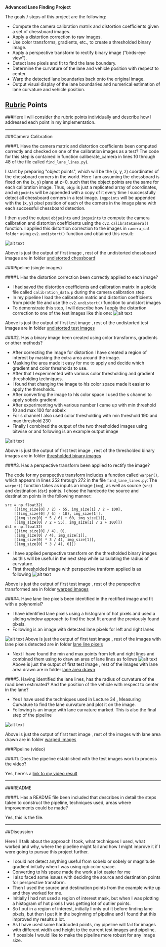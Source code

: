 
**Advanced Lane Finding Project**

The goals / steps of this project are the following:

* Compute the camera calibration matrix and distortion coefficients given a set of chessboard images.
* Apply a distortion correction to raw images.
* Use color transforms, gradients, etc., to create a thresholded binary image.
* Apply a perspective transform to rectify binary image ("birds-eye view").
* Detect lane pixels and fit to find the lane boundary.
* Determine the curvature of the lane and vehicle position with respect to center.
* Warp the detected lane boundaries back onto the original image.
* Output visual display of the lane boundaries and numerical estimation of lane curvature and vehicle position.

[//]: # (Image References)

[image1]: ./output_images/camera_cal/calibration1.jpg "Undistorted"
[image2]: ./output_images/distortion_correction/test1.jpg "Road Transformed"
[image3]: ./output_images/thresholded_binary/test1.jpg "Binary Thresholded Image"
[image4]: ./output_images/perspective_transform/test1.jpg "Warped Image"
[image5]: ./output_images/final_output/test1.jpg "Fit Visual"
[image6]: ./output_images/lane_lines_pixels/test1.jpg "Lane Line pixels "
[image7]: ./output_images/lane_lines_detected/test1.jpg "Lane Lines detected"
[video1]: ./project_video_output.mp4 "Fit Visual"

## [Rubric](https://review.udacity.com/#!/rubrics/571/view) Points
###Here I will consider the rubric points individually and describe how I addressed each point in my implementation.

---

###Camera Calibration

####1. Have the camera matrix and distortion coefficients been computed correctly and checked on one of the calibration images as a test?
The code for this step is contained in function caliberate_camera in lines 10 through 48 of the file called `find_lane_lines.py`).

I start by preparing "object points", which will be the (x, y, z) coordinates of the chessboard corners in the world. Here I am assuming the chessboard is fixed on the (x, y) plane at z=0, such that the object points are the same for each calibration image.
Thus, `objp` is just a replicated array of coordinates, and `objpoints` will be appended with a copy of it every time I successfully detect all chessboard corners in a test image.
`imgpoints` will be appended with the (x, y) pixel position of each of the corners in the image plane with each successful chessboard detection.

I then used the output `objpoints` and `imgpoints` to compute the camera calibration and distortion coefficients using the `cv2.calibrateCamera()` function.
I applied this distortion correction to the images in `camera_cal folder` using `cv2.undistort()` function and obtained this result:

![alt text][image1]

Above is just the output of first image , rest of the undistorted chessboard images are in folder [undistorted chessboard](./output_images/camera_cal)

###Pipeline (single images)

####1. Has the distortion correction been correctly applied to each image?
- I had saved the distortion coefficients and calibration matrix in a pickle file called `calibration_data.p` during the camera calibration step.
- In my pipeline I load the calibration matric and distortion coefficients from pickle file and use the `cv2.undistort()` function to undistort images
- To demonstrate this step, I will describe how I apply the distortion correction to one of the test images like this one:
![alt text][image2]

Above is just the output of first test image , rest of the undistorted test images are in folder [undistorted test images](./output_images/distortion_correction)


####2. Has a binary image been created using color transforms, gradients or other methods?
- After correcting the image for distortion I have created a region of interest by masking the extra area around the image.
- Masking the area made it easy for me to apply and decide which gradient and color thresholds to use.
- After that I experimented with various color thresholding and gradient thresholding techniques.
- I found that changing the image to hls color space made it easier to apply the thresholds.
- After converting the image to hls color space I used the s channel to apply sobelx gradient
- After experimenting with various number I came up with min threshold 10 and max 100 for sobelx
- For s channel I also used color thresholding with min threshold 190 and  max threshold 230
- Finally I combined the output of the two thresholded images using bitwise or and following is an example output image

![alt text][image3]

Above is just the output of first test image , rest of the thresholded binary images are in folder [thresholded binary images](./output_images/thresholded_binary)


####3. Has a perspective transform been applied to rectify the image?

The code for my perspective transform includes a function called `warper()`, which appears in lines 252 through 272 in the file `find_lane_lines.py`:
The `warper()` function takes as inputs an image (`img`), as well as source (`src`) and destination (`dst`) points.
I chose the hardcode the source and destination points in the following manner:

```
src = np.float32(
    [[(img_size[0] / 2) - 55, img_size[1] / 2 + 100],
    [((img_size[0] / 6) - 10), img_size[1]],
    [(img_size[0] * 5 / 6) + 60, img_size[1]],
    [(img_size[0] / 2 + 55), img_size[1] / 2 + 100]])
dst = np.float32(
    [[(img_size[0] / 4), 0],
    [(img_size[0] / 4), img_size[1]],
    [(img_size[0] * 3 / 4), img_size[1]],
    [(img_size[0] * 3 / 4), 0]])

```

- I have applied perspective transform on the thresholded binary images as this will be useful in the next step while calculating the radius of curvature.
- First thresholded image with perspective tranform applied is as following
![alt text][image4]

Above is just the output of first test image , rest of the perspective transformed are in folder [warped images](./output_images/perspective_transform)


####4. Have lane line pixels been identified in the rectified image and fit with a polynomial?
- I have identified lane pixels using a histogram of hot pixels and used a sliding window approach to find the best fit around the previously found pixels.
- Following is an image with detected lane pixels for left and right lanes

![alt text][image6]
Above is just the output of first test image , rest of the images with lane pixels detected are in folder [lane line pixels](./output_images/lane_lines_pixels)

- Next I have found the min and max points from left and right lines and combined them using to draw an area of lane lines as follows
![alt text][image7]
Above is just the output of first test image , rest of the images with lane area drawn are in folder [lane area drawn](./output_images/lane_lines_detected)


####5. Having identified the lane lines, has the radius of curvature of the road been estimated? And the position of the vehicle with respect to center in the lane?
- Yes I have used the techniques used in Lecture 34 , Measuring Curvature to find the lane curvature and plot it on the image.
- Following is an image with lane curvature marked. This is also the final step of the pipeline

![alt text][image5]

Above is just the output of first test image , rest of the images with lane area drawn are in folder [warped images](./output_images/final_output)


###Pipeline (video)

####1. Does the pipeline established with the test images work to process the video?

Yes, here's a [link to my video result](./project_video_output.mp4)

---

###README

####1. Has a README file been included that describes in detail the steps taken to construct the pipeline, techniques used, areas where improvements could be made?

Yes, this is the file.


---
##Discussion

Here I'll talk about the approach I took, what techniques I used, what worked and why, where the pipeline might fail and how I might improve it if I were going to pursue this project further.

- I could not detect anything useful from sobelx or sobely or magnitude gradient initially when I was using rgb color space.
- Converting to hls space made the work a lot easier for me
- I also faced some issues with deciding the source and destination points for perspective transform.
- Then I used the source and destination points from the example write up and they worked for me.
- Initially I had not used a region of interest mask, but when I was plotting a histogram of hot pixels I was getting lot of outlier points.
- So I put in a region of interest, initially I only put it before finding lane pixels, but then I put it in the beginning of pipeline and I found that this improved
my results a lot.
- As I have used some hardcoded points, my pipeline will fail for images with different width and height to the current test images and pipeline.
- If possible I would like to make the pipeline more robust for any image size.


